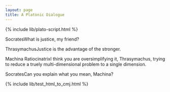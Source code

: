 ```yaml
---
layout: page
title: A Platonic Dialogue
---
```


{% include lib/plato-script.html %}

<p class="dialogue"><span class="speaker">Socrates</span>What is justice, my friend?</p>
<p class="dialogue"><span class="speaker">Thrasymachus</span>Justice is the advantage of the stronger.</p>
<p class="dialogue"><span class="speaker">Machina Ratiocinatrix</span>I think you are oversimplifying it, Thrasymachus, trying to reduce a truely multi-dimensional problem to a single dimension.</p>
<p class="dialogue"><span class="speaker">Socrates</span>Can you explain what you mean, Machina?</p>

{% include lib/test_html_to_cmj.html %}
